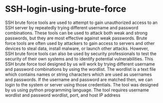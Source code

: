 # SSH-login-using-brute-force

SSH brute force tools are used to attempt to gain unauthorized access to an SSH server by
repeatedly trying different username and password combinations. These tools can be used
to attack both weak and strong passwords, but they are most effective against weak
passwords. Brute force tools are often used by attackers to gain access to servers and
other devices to steal data, install malware, or launch other attacks. However, SSH brute
force tools can also be used by security professionals to test the security of their own
systems and to identify potential vulnerabilities. This SSH brute force tool designed by us
will work by trying different username and password combinations by using the wordlist.
The wordlist is a text file which contains names or string characters which are used as
usernames and passwords. If the username and password are matched then, we can login
to the system or server using those credentials. The tool was designed by us using python
programming language. The tool requires username wordlist and password wordlist, port,
and host IP address


